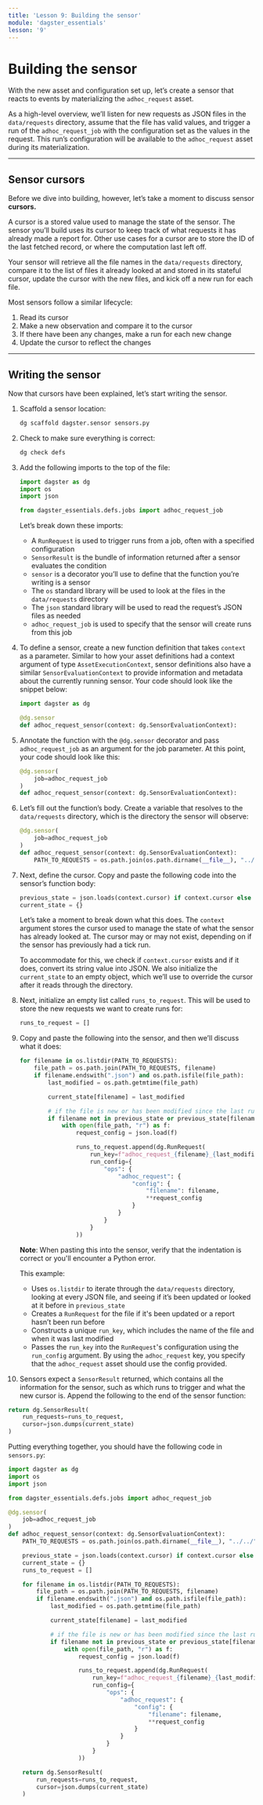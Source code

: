 ```yaml
---
title: 'Lesson 9: Building the sensor'
module: 'dagster_essentials'
lesson: '9'
---
```


# Building the sensor

With the new asset and configuration set up, let’s create a sensor that reacts to events by materializing the `adhoc_request` asset.

As a high-level overview, we’ll listen for new requests as JSON files in the `data/requests` directory, assume that the file has valid values, and trigger a run of the `adhoc_request_job` with the configuration set as the values in the request. This run’s configuration will be available to the `adhoc_request` asset during its materialization.

---

## Sensor cursors

Before we dive into building, however, let’s take a moment to discuss sensor **cursors.**

A cursor is a stored value used to manage the state of the sensor. The sensor you’ll build uses its cursor to keep track of what requests it has already made a report for. Other use cases for a cursor are to store the ID of the last fetched record, or where the computation last left off.

Your sensor will retrieve all the file names in the `data/requests` directory, compare it to the list of files it already looked at and stored in its stateful cursor, update the cursor with the new files, and kick off a new run for each file.

Most sensors follow a similar lifecycle:

1. Read its cursor
2. Make a new observation and compare it to the cursor
3. If there have been any changes, make a run for each new change
4. Update the cursor to reflect the changes

---

## Writing the sensor

Now that cursors have been explained, let’s start writing the sensor.

1. Scaffold a sensor location:

    ```bash
    dg scaffold dagster.sensor sensors.py
    ```

2. Check to make sure everything is correct:

    ```bash
    dg check defs
    ```

3. Add the following imports to the top of the file:

   ```python
   import dagster as dg
   import os
   import json

   from dagster_essentials.defs.jobs import adhoc_request_job
   ```

   Let’s break down these imports:

   - A `RunRequest` is used to trigger runs from a job, often with a specified configuration
   - `SensorResult` is the bundle of information returned after a sensor evaluates the condition
   - `sensor` is a decorator you’ll use to define that the function you’re writing is a sensor
   - The `os` standard library will be used to look at the files in the `data/requests` directory
   - The `json` standard library will be used to read the request’s JSON files as needed
   - `adhoc_request_job` is used to specify that the sensor will create runs from this job

4. To define a sensor, create a new function definition that takes `context` as a parameter. Similar to how your asset definitions had a context argument of type `AssetExecutionContext`, sensor definitions also have a similar `SensorEvaluationContext` to provide information and metadata about the currently running sensor. Your code should look like the snippet below:

   ```python
   import dagster as dg

   @dg.sensor
   def adhoc_request_sensor(context: dg.SensorEvaluationContext):
   ```

5. Annotate the function with the `@dg.sensor` decorator and pass `adhoc_request_job` as an argument for the job parameter. At this point, your code should look like this:

   ```python
   @dg.sensor(
       job=adhoc_request_job
   )
   def adhoc_request_sensor(context: dg.SensorEvaluationContext):
   ```

6. Let’s fill out the function’s body. Create a variable that resolves to the `data/requests` directory, which is the directory the sensor will observe:

   ```python
   @dg.sensor(
       job=adhoc_request_job
   )
   def adhoc_request_sensor(context: dg.SensorEvaluationContext):
       PATH_TO_REQUESTS = os.path.join(os.path.dirname(__file__), "../../", "data/requests")
   ```

7. Next, define the cursor. Copy and paste the following code into the sensor’s function body:

   ```python
   previous_state = json.loads(context.cursor) if context.cursor else {}
   current_state = {}
   ```

   Let’s take a moment to break down what this does. The `context` argument stores the cursor used to manage the state of what the sensor has already looked at. The cursor may or may not exist, depending on if the sensor has previously had a tick run.

   To accommodate for this, we check if `context.cursor` exists and if it does, convert its string value into JSON. We also initialize the `current_state` to an empty object, which we’ll use to override the cursor after it reads through the directory.

8. Next, initialize an empty list called `runs_to_request`. This will be used to store the new requests we want to create runs for:

   ```python
   runs_to_request = []
   ```

9. Copy and paste the following into the sensor, and then we’ll discuss what it does:

   ```python
   for filename in os.listdir(PATH_TO_REQUESTS):
       file_path = os.path.join(PATH_TO_REQUESTS, filename)
       if filename.endswith(".json") and os.path.isfile(file_path):
           last_modified = os.path.getmtime(file_path)

           current_state[filename] = last_modified

           # if the file is new or has been modified since the last run, add it to the request queue
           if filename not in previous_state or previous_state[filename] != last_modified:
               with open(file_path, "r") as f:
                   request_config = json.load(f)

                   runs_to_request.append(dg.RunRequest(
                       run_key=f"adhoc_request_{filename}_{last_modified}",
                       run_config={
                           "ops": {
                               "adhoc_request": {
                                   "config": {
                                       "filename": filename,
                                       **request_config
                                   }
                               }
                           }
                       }
                   ))
   ```

   **Note**: When pasting this into the sensor, verify that the indentation is correct or you'll encounter a Python error.

   This example:

   - Uses `os.listdir`  to iterate through the `data/requests` directory, looking at every JSON file, and seeing if it’s been updated or looked at it before in `previous_state`
   - Creates a `RunRequest` for the file if it's been updated or a report hasn’t been run before
   - Constructs a unique `run_key`, which includes the name of the file and when it was last modified
   - Passes the `run_key` into the `RunRequest`'s configuration using the `run_config` argument. By using the `adhoc_request` key, you specify that the `adhoc_request` asset should use the config provided.

10. Sensors expect a `SensorResult` returned, which contains all the information for the sensor, such as which runs to trigger and what the new cursor is. Append the following to the end of the sensor function:

   ```python
   return dg.SensorResult(
       run_requests=runs_to_request,
       cursor=json.dumps(current_state)
   )
   ```

Putting everything together, you should have the following code in `sensors.py`:

```python
import dagster as dg
import os
import json

from dagster_essentials.defs.jobs import adhoc_request_job

@dg.sensor(
    job=adhoc_request_job
)
def adhoc_request_sensor(context: dg.SensorEvaluationContext):
    PATH_TO_REQUESTS = os.path.join(os.path.dirname(__file__), "../../", "data/requests")

    previous_state = json.loads(context.cursor) if context.cursor else {}
    current_state = {}
    runs_to_request = []

    for filename in os.listdir(PATH_TO_REQUESTS):
        file_path = os.path.join(PATH_TO_REQUESTS, filename)
        if filename.endswith(".json") and os.path.isfile(file_path):
            last_modified = os.path.getmtime(file_path)

            current_state[filename] = last_modified

            # if the file is new or has been modified since the last run, add it to the request queue
            if filename not in previous_state or previous_state[filename] != last_modified:
                with open(file_path, "r") as f:
                    request_config = json.load(f)

                    runs_to_request.append(dg.RunRequest(
                        run_key=f"adhoc_request_{filename}_{last_modified}",
                        run_config={
                            "ops": {
                                "adhoc_request": {
                                    "config": {
                                        "filename": filename,
                                        **request_config
                                    }
                                }
                            }
                        }
                    ))

    return dg.SensorResult(
        run_requests=runs_to_request,
        cursor=json.dumps(current_state)
    )
```
